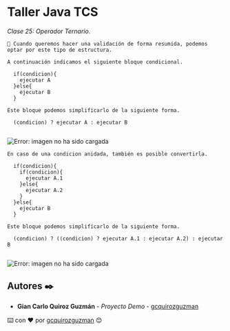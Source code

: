 # Taller Java TCS

_Clase 25: Operador Ternario._

```
📢 Cuando queremos hacer una validación de forma resumida, podemos optar por este tipo de estructura.
```

```
A continuación indicamos el siguiente bloque condicional.

  if(condicion){
    ejecutar A
  }else{
    ejecutar B
  }

Este bloque podemos simplificarlo de la siguiente forma.

  (condicion) ? ejecutar A : ejecutar B
  
```

![Error: imagen no ha sido cargada](https://github.com/gcquirozguzman/java-tcs-202001/blob/Clase-25/imagenes/pagina_25_1.png)

```
En caso de una condicion anidada, también es posible convertirla.

  if(condicion){
    if(condicion){
      ejecutar A.1
    }else{
      ejecutar A.2
    }
  }else{
    ejecutar B
  }

Este bloque podemos simplificarlo de la siguiente forma.

  (condicion) ? ((condicion) ? ejecutar A.1 : ejecutar A.2) : ejecutar B
  
```

![Error: imagen no ha sido cargada](https://github.com/gcquirozguzman/java-tcs-202001/blob/Clase-25/imagenes/pagina_25_2.png)

## Autores ✒️

* **Gian Carlo Quiroz Guzmán** - *Proyecto Demo* - [gcquirozguzman](https://github.com/gcquirozguzman)



⌨️ con ❤️ por [gcquirozguzman](https://github.com/gcquirozguzman) 😊
